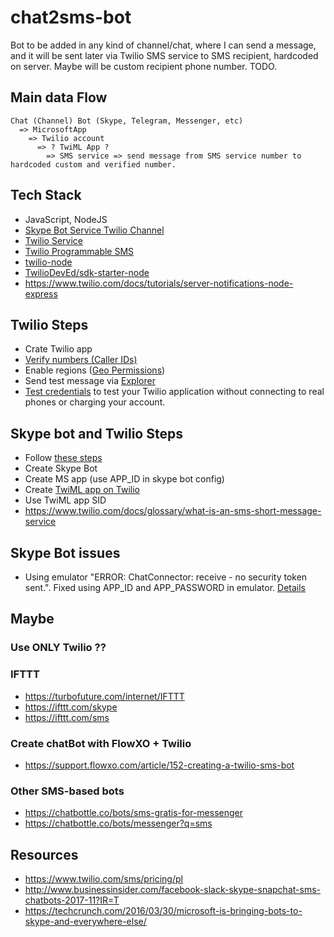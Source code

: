 chat2sms-bot
===

Bot to be added in any kind of channel/chat, where I can send a message, and it will be sent later via Twilio SMS service to SMS recipient, hardcoded on server. Maybe will be custom recipient phone  number. TODO.

## Main data Flow

```
Chat (Channel) Bot (Skype, Telegram, Messenger, etc) 
  => MicrosoftApp
    => Twilio account 
      => ? TwiML App ? 
        => SMS service => send message from SMS service number to hardcoded custom and verified number.
```

## Tech Stack
- JavaScript, NodeJS
- [Skype Bot Service Twilio Channel](https://docs.microsoft.com/en-us/bot-framework/channel-connect-twilio)
- [Twilio Service](https://www.twilio.com)
- [Twilio Programmable SMS](https://www.twilio.com/docs/quickstart/node/programmable-sms)
- [twilio-node](https://github.com/twilio/twilio-node)
- [TwilioDevEd/sdk-starter-node](https://github.com/TwilioDevEd/sdk-starter-node)
- https://www.twilio.com/docs/tutorials/server-notifications-node-express

## Twilio Steps
- Crate Twilio app
- [Verify numbers (Caller IDs)](https://www.twilio.com/console/phone-numbers/verified)
- Enable regions ([Geo Permissions](https://www.twilio.com/console/sms/settings/geo-permissions))
- Send test message via [Explorer](https://www.twilio.com/console/sms/api-explorer#create-a-message)
- [Test credentials](https://www.twilio.com/console/sms/runtime/test-credentials) to test your Twilio application without connecting to real phones or charging your account.

## Skype bot and Twilio Steps
- Follow [these steps](https://docs.microsoft.com/en-us/bot-framework/channel-connect-twilio)
- Create Skype Bot
- Create MS app (use APP_ID in skype bot config)
- Create [TwiML app on Twilio](https://www.twilio.com/console/phone-numbers/runtime/twiml-apps)
- Use TwiML app SID
- https://www.twilio.com/docs/glossary/what-is-an-sms-short-message-service

## Skype Bot issues
- Using emulator "ERROR: ChatConnector: receive - no security token sent.". Fixed using APP_ID and APP_PASSWORD in emulator. [Details](https://github.com/Microsoft/BotBuilder/issues/1505#issuecomment-280748691)

## Maybe 

### Use ONLY Twilio ??

### IFTTT
- https://turbofuture.com/internet/IFTTT
- https://ifttt.com/skype
- https://ifttt.com/sms

### Create chatBot with FlowXO + Twilio
- https://support.flowxo.com/article/152-creating-a-twilio-sms-bot

### Other SMS-based bots
- https://chatbottle.co/bots/sms-gratis-for-messenger
- https://chatbottle.co/bots/messenger?q=sms

## Resources

- https://www.twilio.com/sms/pricing/pl
- http://www.businessinsider.com/facebook-slack-skype-snapchat-sms-chatbots-2017-11?IR=T
- https://techcrunch.com/2016/03/30/microsoft-is-bringing-bots-to-skype-and-everywhere-else/

